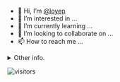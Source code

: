 - 👋 Hi, I’m [@loyep](https://github.com/loyep)
- 👀 I’m interested in ...
- 🌱 I’m currently learning ...
- 💞️ I’m looking to collaborate on ...
- 📫 How to reach me ...

<details>
  <summary>Other info.</summary>
  <br>

<!--START_SECTION:waka-->

```txt
TypeScript       3 hrs 40 mins   ████████████▓░░░░░░░░░░░░   50.30 %
JSON             1 hr 24 mins    ████▓░░░░░░░░░░░░░░░░░░░░   19.30 %
Vue.js           1 hr 10 mins    ████░░░░░░░░░░░░░░░░░░░░░   16.01 %
JavaScript       22 mins         █▒░░░░░░░░░░░░░░░░░░░░░░░   05.13 %
Other            15 mins         █░░░░░░░░░░░░░░░░░░░░░░░░   03.45 %
```

<!--END_SECTION:waka-->

</details>

![visitors](https://visitor-badge.glitch.me/badge?page_id=loyep.loyep)
